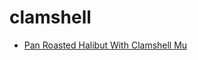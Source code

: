 # clamshell

 * [Pan Roasted Halibut With Clamshell Mu](../index/p/pan-roasted-halibut-with-clamshell-mu.json)
